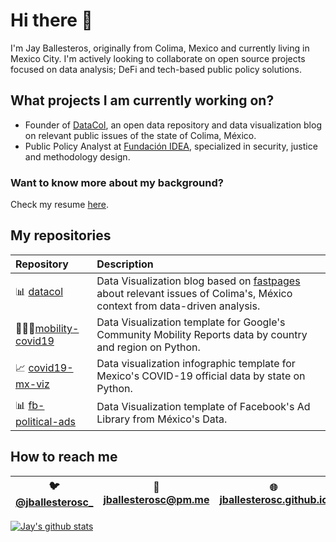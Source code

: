# Hi there 👋

  I'm Jay Ballesteros, originally from Colima, Mexico and currently living in Mexico City. I'm actively looking to collaborate on open source projects focused on data analysis; DeFi and tech-based public policy solutions. 

## What projects I am currently working on?

- Founder of [DataCol](https://datacol.com.mx), an open data repository and data visualization blog on relevant public issues of the state of Colima, México.
- Public Policy Analyst at [Fundación IDEA](https://fundacionidea.org.mx/), specialized in security, justice and methodology design. 

### Want to know more about my background? 
Check my resume [here](https://github.com/jballesterosc/resume_jballesteros/blob/main/JBallesteros_ENG.pdf).


## My repositories

| Repository | Description |
|:---------------------------------------------------------|:---------------------------------------------------------------------------|
| 📊 [datacol](https://github.com/jballesterosc/datacol) | Data Visualization blog based on [fastpages](https://github.com/fastai/fastpages) about relevant issues of Colima's, México context from data-driven analysis. |
| 🚌🚶‍♀️[mobility-covid19](https://github.com/jballesterosc/mobility-covid19) | Data Visualization template for Google's Community Mobility Reports data by country and region on Python. |
| 📈 [covid19-mx-viz](https://github.com/jballesterosc/covid19-mx-viz) | Data visualization infographic template for Mexico's COVID-19 official data by state on Python. |
| 📊 [fb-political-ads](https://github.com/jballesterosc/fb-political-ads) | Data Visualization template of Facebook's Ad Library from México's Data. |


## How to reach me
| 🐦 [@jballesterosc_](https://twitter.com/jballesterosc_) | 📧 [jballesterosc@pm.me](mailto:jballesterosc@pm.me) | 🌐 [jballesterosc.github.io](https://jballesterosc.github.io) |
|---|---|---|


[![Jay's github stats](https://github-readme-stats.vercel.app/api?username=jballesterosc&show_icons=true&theme=graywhite)](https://github.com/anuraghazra/github-readme-stats)


<!--
**jballesterosc/jballesterosc** is a ✨ _special_ ✨ repository because its `README.md` (this file) appears on your GitHub profile.

Here are some ideas to get you started:

- 🔭 I’m currently working on ...
- 🌱 I’m currently learning ...
- 👯 I’m looking to collaborate on ...
- 🤔 I’m looking for help with ...
- 💬 Ask me about ...
- 📫 How to reach me: ...
- 😄 Pronouns: ...
- ⚡ Fun fact: ...
-->
